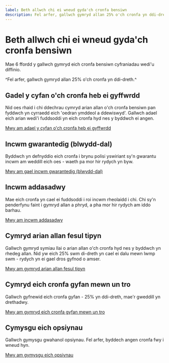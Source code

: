 ```yaml
---
label: Beth allwch chi ei wneud gyda'ch cronfa bensiwn
description: Fel arfer, gallwch gymryd allan 25% o'ch cronfa yn ddi-dreth ac yna dewis o ystod o opsiynau.
---
```

# Beth allwch chi ei wneud gyda'ch cronfa bensiwn

Mae 6 ffordd y gallwch gymryd eich cronfa bensiwn cyfraniadau wedi'u diffinio.

^Fel arfer, gallwch gymryd allan 25% o'ch cronfa yn ddi-dreth.^

<div class="options-overview">
  <div class="options-overview__item">
    <div class="circle circle--s circle--leave-pot-untouched"></div>
    <h2>Gadel y cyfan o'ch cronfa heb ei gyffwrdd</h2>
    <p>Nid oes rhaid i chi ddechrau cymryd arian allan o'ch cronfa bensiwn pan fyddwch yn cyrraedd eich 'oedran ymddeol a ddewiswyd'. Gallwch adael eich arian wedi'i fuddsoddi yn eich cronfa hyd nes y byddwch ei angen.</p>
    <p><a class="t-option" href="/cy/leave-pot-untouched">Mwy am adael y cyfan o'ch cronfa heb ei gyffwrdd</a></p>
  </div>
  <div class="options-overview__item">
    <div class="circle circle--s circle--guaranteed-income"></div>
    <h2>Incwm gwarantedig (blwydd-dal)</h2>
    <p>Byddwch yn defnyddio eich cronfa i brynu polisi yswiriant sy'n gwarantu incwm am weddill eich oes - waeth pa mor hir rydych yn byw.</p>
    <p><a class="t-option" href="/cy/guaranteed-income">Mwy am gael incwm gwarantedig (blwydd-dal)</a></p>
  </div>
  <div class="options-overview__item">
    <div class="circle circle--s circle--adjustable-income"></div>
    <h2>Incwm addasadwy</h2>
    <p>Mae eich cronfa yn cael ei fuddsoddi i roi incwm rheolaidd i chi. Chi sy'n penderfynu faint i gymryd allan a phryd, a pha mor hir rydych am iddo barhau.</p>
    <p><a class="t-option" href="/cy/adjustable-income">Mwy am incwm addasadwy</a></p>
  </div>
  <div class="options-overview__item">
    <div class="circle circle--s circle--take-cash-in-chunks"></div>
    <h2>Cymryd arian allan fesul tipyn</h2>
    <p>Gallwch gymryd symiau llai o arian allan o'ch cronfa hyd nes y byddwch yn rhedeg allan. Nid yw eich 25% swm di-dreth yn cael ei dalu mewn lwmp swm - rydych yn ei gael dros gyfnod o amser.</p>
    <p><a class="t-option" href="/cy/take-cash-in-chunks">Mwy am gymryd arian allan fesul tipyn</a></p>
  </div>
  <div class="options-overview__item">
    <div class="circle circle--s circle--take-whole-pot"></div>
    <h2>Cymryd eich cronfa gyfan mewn un tro</h2>
    <p>Gallwch gyfnewid eich cronfa gyfan - 25% yn ddi-dreth, mae'r gweddill yn drethadwy.</p>
    <p><a class="t-option" href="/cy/take-whole-pot">Mwy am gymryd eich cronfa gyfan mewn un tro</a></p>
  </div>
  <div class="options-overview__item">
    <div class="circle circle--s circle--mix-options"></div>
    <h2>Cymysgu eich opsiynau</h2>
    <p>Gallwch gymysgu gwahanol opsiynau. Fel arfer, byddech angen cronfa fwy i wneud hyn.</p>
    <p><a class="t-option" href="/cy/mix-options">Mwy am gymysgu eich opsiynau</a></p>
  </div>
</div>
